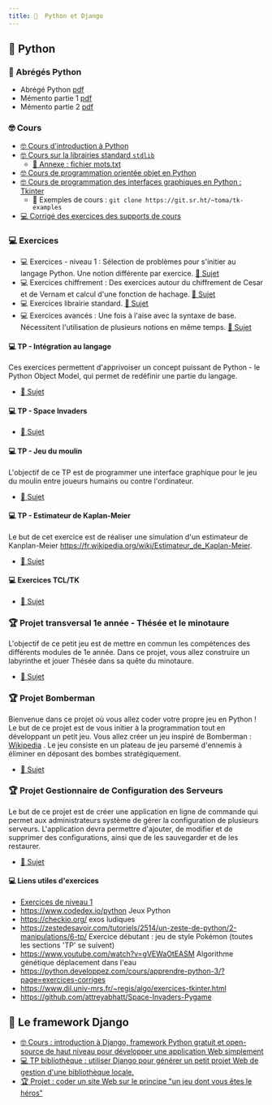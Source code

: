 ```yaml
---
title: 󰌠  Python et Django
---
```


## 󰌠  Python

### 󰌠 Abrégés Python

- Abrégé Python [pdf](/cours/python/abregepython.pdf)
- Mémento partie 1 [pdf](/cours/python/Partie_1_memento_Python_3.pdf)
- Mémento partie 2 [pdf](/cours/python/Partie_2_memento_Python_3.pdf)

### 🤓 Cours

- [🤓 Cours d'introduction à Python](/cours/python/python-cours-niveau1)
- [🤓 Cours sur la librairies standard `stdlib`](/cours/python/python-cours-stdlib)
  - [📄 Annexe : fichier mots.txt](/cours/python/mots.txt)
- [🤓 Cours de programmation orientée objet en Python](/cours/python/python-cours-poo)
- [🤓 Cours de programmation des interfaces graphiques en Python : Tkinter](/cours/python/python-cours-tkinter)
  -  Exemples de cours : `git clone https://git.sr.ht/~toma/tk-examples`
- [💻 Corrigé des exercices des supports de cours](/cours/python/python-exos-cours-corrige)

### 💻  Exercices

- 💻 Exercices - niveau 1 : Sélection de problèmes pour s'initier au langage Python. Une notion différente par exercice. [📄 Sujet](/cours/python/python-exos-niv1)
- 💻 Exercices chiffrement : Des exercices autour du chiffrement de Cesar et de Vernam et calcul d'une fonction de hachage. [📄 Sujet](/cours/python/python-exos-chiffrement)
- 💻 Exercices librairie standard. [📄 Sujet](/cours/python/python-exos-stdlib)
- 💻 Exercices avancés : Une fois à l'aise avec la syntaxe de base. Nécessitent l'utilisation de plusieurs notions en même temps. [📄 Sujet](/cours/python/python-exos-avance)

#### 💻 TP - Intégration au langage

Ces exercices permettent d'apprivoiser un concept puissant de Python - le Python Object Model, qui permet de redéfinir une partie du langage.

- [📄 Sujet](/cours/python/python-tp-integration-langage)

#### 💻 TP - Space Invaders

- [📄 Sujet](/cours/python/python-tp-space_invaders)

#### 💻 TP - Jeu du moulin

L'objectif de ce TP est de programmer une interface graphique pour le jeu du moulin entre joueurs humains ou contre l'ordinateur.

- [📄 Sujet](/cours/python/python-tp-moulin)

#### 💻 TP - Estimateur de Kaplan-Meier

Le but de cet exercice est de réaliser une simulation d'un estimateur de Kanplan-Meier <https://fr.wikipedia.org/wiki/Estimateur_de_Kaplan-Meier>.

- [📄 Sujet](/cours/python/python-kaplan-meier)

#### 💻 Exercices TCL/TK

- [📄 Sujet](/cours/python/python-exos-tk)

### 🏆 Projet transversal 1e année - Thésée et le minotaure

L'objectif de ce petit jeu est de mettre en commun les compétences des différents modules de 1e année. Dans ce projet, vous allez construire un labyrinthe et jouer Thésée dans sa quête du minotaure.

- [📄 Sujet](/cours/python/projet-transversal-labyrinthe)

### 🏆 Projet Bomberman

Bienvenue dans ce projet où vous allez coder votre propre jeu en Python ! Le but de ce projet est de vous initier à la programmation tout en développant un petit jeu. Vous allez créer un jeu inspiré de Bomberman : [Wikipedia](https://en.wikipedia.org/wiki/Bomberman) . Le jeu consiste en un plateau de jeu parsemé d'ennemis à éliminer en déposant des bombes stratégiquement.

- [📄 Sujet](/cours/python/python-projet-bomberman)

### 🏆 Projet Gestionnaire de Configuration des Serveurs

Le but de ce projet est de créer une application en ligne de commande qui permet aux administrateurs système de gérer la configuration de plusieurs serveurs. L'application devra permettre d'ajouter, de modifier et de supprimer des configurations, ainsi que de les sauvegarder et de les restaurer.

- [📄 Sujet](/cours/python/python-projet-gestion_configs)

#### 💻 Liens utiles d'exercices

- [Exercices de niveau 1](https://supports.uptime-formation.fr/03-python/partie-1/exos-1/)
- <https://www.codedex.io/python> Jeux Python
- <https://checkio.org/> exos ludiques
- <https://zestedesavoir.com/tutoriels/2514/un-zeste-de-python/2-manipulations/6-tp/> Exercice débutant : jeu de style Pokémon (toutes les sections 'TP' se suivent)
- <https://www.youtube.com/watch?v=gVEWaOtEASM> Algorithme génétique déplacement dans l'eau
- <https://python.developpez.com/cours/apprendre-python-3/?page=exercices-corriges>
- <https://www.dil.univ-mrs.fr/~regis/algo/exercices-tkinter.html>
- <https://github.com/attreyabhatt/Space-Invaders-Pygame>

##   Le framework Django

- [🤓 Cours : introduction à Django, framework Python gratuit et open-source de haut niveau pour développer une application Web simplement](/cours/python/django/django-cours)
- [💻 TP bibliothèque : utiliser Django pour générer un petit projet Web de gestion d'une bibliothèque locale.](/cours/python/django/django-tp)
- [🏆 Projet : coder un site Web sur le principe "un jeu dont vous êtes le héros"](/cours/python/django/django-jeu-heros)
